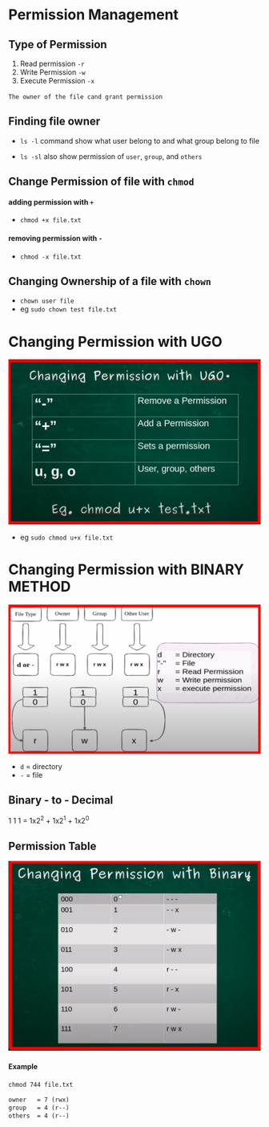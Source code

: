 # Permission Management

## Type of Permission

1. Read permission `-r`
2. Write Permission `-w`
3. Execute Permission `-x`

`The owner of the file cand grant permission`

## Finding file owner

- `ls -l` command show what user belong to and what group belong to file

- `ls -sl` also show permission of `user`, `group`, and `others`

## Change Permission of file with `chmod`

#### adding permission with `+`

- `chmod +x file.txt`

#### removing permission with `-`

- `chmod -x file.txt`

## Changing Ownership of a file with `chown`

- `chown user file`
- eg `sudo chown test file.txt`


# Changing Permission with UGO

![permission_ugo](../../photo/permission_ugo.png)

- eg `sudo chmod u+x file.txt`


# Changing Permission with BINARY METHOD

![permiession_binary](../../photo/permission.png)

- `d`   =   directory
- `-`   =   file

## Binary - to - Decimal

1 1 1 = 1x2<sup>2</sup> +  1x2<sup>1</sup> + 1x2<sup>0</sup>


## Permission Table

![permision_all](../../photo/permission_all.png)




#### Example 

`chmod 744 file.txt`

```
owner   = 7 (rwx)  
group   = 4 (r--)
others  = 4 (r--)
```
